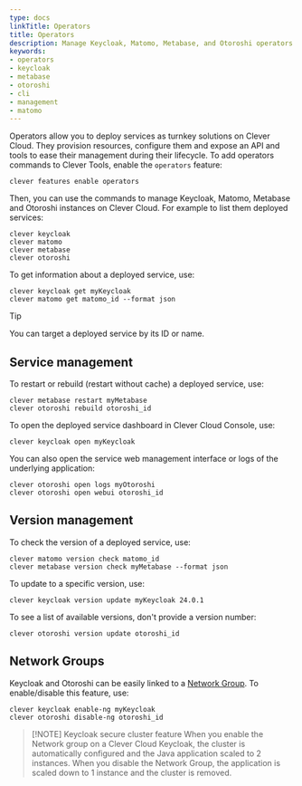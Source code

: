 ```yaml
---
type: docs
linkTitle: Operators
title: Operators
description: Manage Keycloak, Matomo, Metabase, and Otoroshi operators directly from Clever Tools CLI with administrative commands and configurations
keywords:
- operators
- keycloak
- metabase
- otoroshi
- cli
- management
- matomo
---
```


Operators allow you to deploy services as turnkey solutions on Clever Cloud. They provision resources, configure them and expose an API and tools to ease their management during their lifecycle. To add operators commands to Clever Tools, enable the `operators` feature:

```
clever features enable operators
```

Then, you can use the commands to manage Keycloak, Matomo, Metabase and Otoroshi instances on Clever Cloud. For example to list them deployed services:

```
clever keycloak
clever matomo
clever metabase
clever otoroshi
```

To get information about a deployed service, use:

```
clever keycloak get myKeycloak
clever matomo get matomo_id --format json
```

> [!TIP]
> You can target a deployed service by its ID or name.
## Service management

To restart or rebuild (restart without cache) a deployed service, use:

```
clever metabase restart myMetabase
clever otoroshi rebuild otoroshi_id
```

To open the deployed service dashboard in Clever Cloud Console, use:

```
clever keycloak open myKeycloak
```

You can also open the service web management interface or logs of the underlying application:

```
clever otoroshi open logs myOtoroshi
clever otoroshi open webui otoroshi_id
```

## Version management

To check the version of a deployed service, use:

```
clever matomo version check matomo_id
clever metabase version check myMetabase --format json
```

To update to a specific version, use:

```
clever keycloak version update myKeycloak 24.0.1
```

To see a list of available versions, don't provide a version number:

```
clever otoroshi version update otoroshi_id
```

## Network Groups

Keycloak and Otoroshi can be easily linked to a [Network Group](/developers/doc/cli/network-groups/). To enable/disable this feature, use:

```
clever keycloak enable-ng myKeycloak
clever otoroshi disable-ng otoroshi_id
```

> [!NOTE] Keycloak secure cluster feature
> When you enable the Network group on a Clever Cloud Keycloak, the cluster is automatically configured and the Java application scaled to 2 instances. When you disable the Network Group, the application is scaled down to 1 instance and the cluster is removed.
